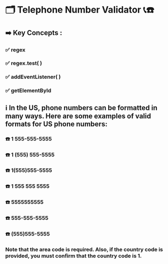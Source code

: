 # 🗂️ Telephone Number Validator 📞☎️
## ➡️ Key Concepts :
### ✅ regex
### ✅ regex.test( )
### ✅ addEventListener( )
### ✅ getElementById

## ℹ️ In the US, phone numbers can be formatted in many ways. Here are some examples of valid formats for US phone numbers:
### ☎️ 1 555-555-5555
### ☎️ 1 (555) 555-5555
### ☎️ 1(555)555-5555
### ☎️ 1 555 555 5555
### ☎️ 5555555555
### ☎️ 555-555-5555
### ☎️ (555)555-5555
### Note that the area code is required. Also, if the country code is provided, you must confirm that the country code is 1.
